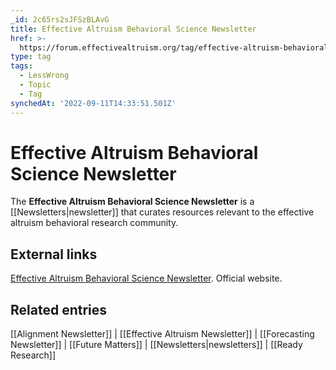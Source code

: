 ```yaml
---
_id: 2c65rs2sJFSzBLAvG
title: Effective Altruism Behavioral Science Newsletter
href: >-
  https://forum.effectivealtruism.org/tag/effective-altruism-behavioral-science-newsletter
type: tag
tags:
  - LessWrong
  - Topic
  - Tag
synchedAt: '2022-09-11T14:33:51.501Z'
---
```

# Effective Altruism Behavioral Science Newsletter

The **Effective Altruism Behavioral Science Newsletter** is a [[Newsletters|newsletter]] that curates resources relevant to the effective altruism behavioral research community.

External links
--------------

[Effective Altruism Behavioral Science Newsletter](https://docs.google.com/forms/d/e/1FAIpQLSe5IbNdg7XaZ_w2NEyBNddgK-nlyc4xwMdhkdUQzTl3IFRcGg/viewform). Official website.

Related entries
---------------

[[Alignment Newsletter]] | [[Effective Altruism Newsletter]] | [[Forecasting Newsletter]] | [[Future Matters]] | [[Newsletters|newsletters]] | [[Ready Research]]
